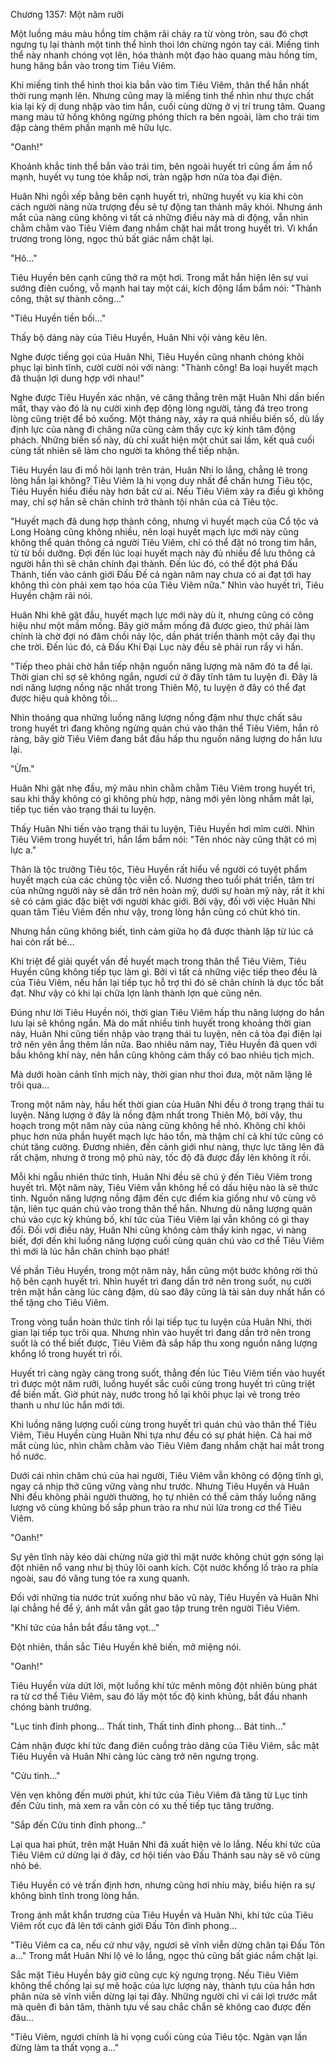 




Chương 1357: Một năm rưỡi


Một luồng máu màu hồng tím chậm rãi chảy ra từ vòng tròn, sau đó chợt ngưng tụ lại thành một tinh thể hình thoi lớn chừng ngón tay cái. Miếng tinh thể này nhanh chóng vọt lên, hóa thành một đạo hào quang màu hồng tím, hung hăng bắn vào trong tim Tiêu Viêm.

Khi miếng tinh thể hình thoi kia bắn vào tim Tiêu Viêm, thân thể hắn nhất thời rung mạnh lên. Nhưng cũng may là miếng tinh thể nhìn như thực chất kia lại kỳ dị dung nhập vào tim hắn, cuối cùng dừng ở vị trí trung tâm. Quang mang màu tử hồng không ngừng phóng thích ra bên ngoài, làm cho trái tim đập càng thêm phần mạnh mẽ hữu lực.

"Oanh!"

Khoảnh khắc tinh thể bắn vào trái tim, bên ngoài huyết trì cũng ầm ầm nổ mạnh, huyết vụ tung tóe khắp nơi, tràn ngập hơn nửa tòa đại điện.

Huân Nhi ngồi xếp bằng bên cạnh huyết trì, những huyết vụ kia khi còn cách người nàng nửa trượng đều sẽ tự động tan thành mây khói. Nhưng ánh mắt của nàng cũng không vì tất cả những điều này mà di động, vẫn nhìn chằm chằm vào Tiêu Viêm đang nhắm chặt hai mắt trong huyết trì. Vì khẩn trương trong lòng, ngọc thủ bất giác nắm chặt lại.

"Hô…"

Tiêu Huyền bên cạnh cũng thở ra một hơi. Trong mắt hắn hiện lên sự vui sướng điên cuồng, vỗ mạnh hai tay một cái, kích động lẩm bẩm nói: "Thành công, thật sự thành công…"

"Tiêu Huyền tiền bối…"

Thấy bộ dáng này của Tiêu Huyền, Huân Nhi vội vàng kêu lên.

Nghe được tiếng gọi của Huân Nhi, Tiêu Huyền cũng nhanh chóng khôi phục lại bình tĩnh, cười cười nói với nàng: "Thành công! Ba loại huyết mạch đã thuận lợi dung hợp với nhau!"

Nghe được Tiêu Huyền xác nhận, vẻ căng thẳng trên mặt Huân Nhi dần biến mất, thay vào đó là nụ cười xinh đẹp động lòng người, tảng đá treo trong lòng cũng triệt để bỏ xuống. Một tháng này, xảy ra quá nhiều biến số, dù lấy định lực của nàng đi chăng nữa cũng cảm thấy cực kỳ kinh tâm động phách. Những biến số này, dù chỉ xuất hiện một chút sai lầm, kết quả cuối cùng tất nhiên sẽ làm cho người ta không thể tiếp nhận.

Tiêu Huyền lau đi mồ hôi lạnh trên trán, Huân Nhi lo lắng, chẳng lẽ trong lòng hắn lại không? Tiêu Viêm là hi vọng duy nhất để chấn hưng Tiêu tộc, Tiêu Huyền hiểu điều này hơn bất cứ ai. Nếu Tiêu Viêm xảy ra điều gì không may, chỉ sợ hắn sẽ chân chính trở thành tội nhân của cả Tiêu tộc.

"Huyết mạch đã dung hợp thành công, nhưng vì huyết mạch của Cổ tộc và Long Hoàng cũng không nhiều, nên loại huyết mạch lực mới này cũng không thể quán thông cả người Tiêu Viêm, chỉ có thể đặt nó trong tim hắn, từ từ bồi dưỡng. Đợi đến lúc loại huyết mạch này đủ nhiều để lưu thông cả người hắn thì sẽ chân chính đại thành. Đến lúc đó, có thể đột phá Đấu Thánh, tiến vào cảnh giới Đấu Đế cả ngàn năm nay chưa có ai đạt tới hay không thì còn phải xem tạo hóa của Tiêu Viêm nữa." Nhìn vào huyết trì, Tiêu Huyền chậm rãi nói.

Huân Nhi khẽ gật đầu, huyết mạch lực mới này dù ít, nhưng cũng có công hiệu như một mầm mống. Bây giờ mầm mống đã được gieo, thứ phải làm chính là chờ đợi nó đâm chồi nảy lộc, dần phát triển thành một cây đại thụ che trời. Đến lúc đó, cả Đấu Khí Đại Lục này đều sẽ phải run rẩy vì hắn.

"Tiếp theo phải chờ hắn tiếp nhận nguồn năng lượng mà năm đó ta để lại. Thời gian chỉ sợ sẽ không ngắn, ngươi cứ ở đây tĩnh tâm tu luyện đi. Đây là nơi năng lượng nồng nặc nhất trong Thiên Mộ, tu luyện ở đây có thể đạt được hiệu quả không tồi…

Nhìn thoáng qua những luồng năng lượng nồng đậm như thực chất sâu trong huyết trì đang không ngừng quán chú vào thân thể Tiêu Viêm, hắn rõ ràng, bây giờ Tiêu Viêm đang bắt đầu hấp thu nguồn năng lượng do hắn lưu lại.

"Ừm."

Huân Nhi gật nhẹ đầu, mỹ mâu nhìn chằm chằm Tiêu Viêm trong huyết trì, sau khi thấy không có gì không phù hợp, nàng mới yên lòng nhắm mắt lại, tiếp tục tiến vào trạng thái tu luyện.

Thấy Huân Nhi tiến vào trạng thái tu luyện, Tiêu Huyền hơi mỉm cười. Nhìn Tiêu Viêm trong huyết trì, hắn lẩm bẩm nói: "Tên nhóc này cũng thật có mị lực a."

Thân là tộc trưởng Tiêu tộc, Tiêu Huyền rất hiểu về người có tuyệt phẩm huyết mạch của các chủng tộc viễn cổ. Nương theo tuổi phát triển, tâm trí của những người này sẽ dần trở nên hoàn mỹ, dưới sự hoàn mỹ này, rất ít khi sẽ có cảm giác đặc biệt với người khác giới. Bởi vậy, đối với việc Huân Nhi quan tâm Tiêu Viêm đến như vậy, trong lòng hắn cũng có chút khó tin.

Nhưng hắn cũng không biết, tình cảm giữa họ đã được thành lập từ lúc cả hai còn rất bé…

Khi triệt để giải quyết vấn đề huyết mạch trong thân thể Tiêu Viêm, Tiêu Huyền cũng không tiếp tục làm gì. Bởi vì tất cả những việc tiếp theo đều là của Tiêu Viêm, nếu hắn lại tiếp tục hỗ trợ thì đó sẽ chân chính là dục tốc bất đạt. Như vậy có khi lại chữa lợn lành thành lợn què cũng nên.

Đúng như lời Tiêu Huyền nói, thời gian Tiêu Viêm hấp thu năng lượng do hắn lưu lại sẽ không ngắn. Mà do mất nhiều tinh huyết trong khoảng thời gian này, Huân Nhi cũng tiến nhập vào trạng thái tu luyện, nên cả tòa đại điện lại trở nên yên ắng thêm lần nữa. Bao nhiêu năm nay, Tiêu Huyền đã quen với bầu không khí này, nên hắn cũng không cảm thấy có bao nhiêu tịch mịch.

Mà dưới hoàn cảnh tĩnh mịch này, thời gian như thoi đưa, một năm lặng lẽ trôi qua…

Trong một năm này, hầu hết thời gian của Huân Nhi đều ở trong trạng thái tu luyện. Năng lượng ở đây là nồng đậm nhất trong Thiên Mộ, bởi vậy, thu hoạch trong một năm này của nàng cũng không hề nhỏ. Không chỉ khôi phục hơn nửa phần huyết mạch lực hảo tổn, mà thậm chí cả khí tức cũng có chút tăng cường. Đương nhiên, đến cảnh giới như nàng, thực lực tăng lên đã rất chậm, nhưng ở trong mộ phủ này, tốc độ đã được đẩy lên không ít rồi.

Mỗi khi ngẫu nhiên thức tỉnh, Huân Nhi đều sẽ chú ý đến Tiêu Viêm trong huyết trì. Một năm này, Tiêu Viêm vẫn không hề có dấu hiệu nào là sẽ thức tỉnh. Nguồn năng lượng nồng đậm đến cực điểm kia giống như vô cùng vô tận, liên tục quán chú vào trong thân thể hắn. Nhưng dù năng lượng quán chú vào cực kỳ khủng bố, khí tức của Tiêu Viêm lại vẫn không có gì thay đổi. Đối với điều này, Huân Nhi cũng không cảm thấy kinh ngạc, vì nàng biết, đợi đến khi luồng năng lượng cuối cùng quán chú vào cơ thể Tiêu Viêm thì mới là lúc hắn chân chính bạo phát!

Về phần Tiêu Huyền, trong một năm này, hắn cũng một bước không rời thủ hộ bên cạnh huyết trì. Nhìn huyết trì đang dần trở nên trong suốt, nụ cười trên mặt hắn càng lúc càng đậm, dù sao đây cũng là tài sản duy nhất hắn có thể tặng cho Tiêu Viêm.

Trong vòng tuần hoàn thức tỉnh rồi lại tiếp tục tu luyện của Huân Nhi, thời gian lại tiếp tục trôi qua. Nhưng nhìn vào huyết trì đang dần trở nên trong suốt là có thể biết được, Tiêu Viêm đã sắp hấp thu xong nguồn năng lượng khổng lồ trong huyết trì rồi.

Huyết trì càng ngày càng trong suốt, thẳng đến lúc Tiêu Viêm tiến vào huyết trì được một năm rưỡi, luồng huyết sắc cuối cùng trong huyết trì cũng triệt để biến mất. Giờ phút này, nước trong hồ lại khôi phục lại vẻ trong trẻo thanh u như lúc hắn mới tới.

Khi luồng năng lượng cuối cùng trong huyết trì quán chú vào thân thể Tiêu Viêm, Tiêu Huyền cùng Huân Nhi tựa như đều có sự phát hiện. Cả hai mở mắt cùng lúc, nhìn chằm chằm vào Tiêu Viêm đang nhắm chặt hai mắt trong hồ nước.

Dưới cái nhìn chăm chú của hai người, Tiêu Viêm vẫn không có động tĩnh gì, ngay cả nhịp thở cũng vững vàng như trước. Nhưng Tiêu Huyền và Huân Nhi đều không phải người thường, họ tự nhiên có thể cảm thấy luồng năng lượng vô cùng khủng bố sắp phun trào ra như núi lửa trong cơ thể Tiêu Viêm.

"Oanh!"

Sự yên tĩnh này kéo dài chừng nửa giờ thì mặt nước không chút gợn sóng lại đột nhiên nổ vang như bị thủy lôi oanh kích. Cột nước khổng lồ trào ra phía ngoài, sau đó văng tung tóe ra xung quanh.

Đối với những tia nước trút xuống như bão vũ này, Tiêu Huyền và Huân Nhi lại chẳng hề để ý, ánh mắt vẫn gắt gao tập trung trên người Tiêu Viêm.

"Khí tức của hắn bắt đầu tăng vọt…"

Đột nhiên, thần sắc Tiêu Huyền khẽ biến, mở miệng nói.

"Oanh!"

Tiêu Huyền vừa dứt lời, một luồng khí tức mênh mông đột nhiên bùng phát ra từ cơ thể Tiêu Viêm, sau đó lấy một tốc độ kinh khủng, bắt đầu nhanh chóng bành trướng.

"Lục tinh đỉnh phong… Thất tinh, Thất tinh đỉnh phong… Bát tinh…"

Cảm nhận được khí tức đang điên cuồng trào dâng của Tiêu Viêm, sắc mặt Tiêu Huyền và Huân Nhi càng lúc càng trở nên ngưng trọng.

"Cửu tinh…"

Vẻn vẹn không đến mười phút, khí tức của Tiêu Viêm đã tăng từ Lục tinh đến Cửu tinh, mà xem ra vẫn còn có xu thế tiếp tục tăng trưởng.

"Sắp đến Cửu tinh đỉnh phong…"

Lại qua hai phút, trên mặt Huân Nhi đã xuất hiện vẻ lo lắng. Nếu khí tức của Tiêu Viêm cứ dừng lại ở đây, cơ hội tiến vào Đấu Thánh sau này sẽ vô cùng nhỏ bé.

Tiêu Huyền có vẻ trấn định hơn, nhưng cũng hơi nhíu mày, biểu hiện ra sự không bình tĩnh trong lòng hắn.

Trong ánh mắt khẩn trương của Tiêu Huyền và Huân Nhi, khí tức của Tiêu Viêm rốt cục đã lên tới cảnh giới Đấu Tôn đỉnh phong…

"Tiêu Viêm ca ca, nếu cứ như vậy, ngươi sẽ vĩnh viễn dừng chân tại Đấu Tôn a…" Trong mắt Huân Nhi lộ vẻ lo lắng, ngọc thủ cũng bất giác nắm chặt lại.

Sắc mặt Tiêu Huyền bây giờ cũng cực kỳ ngưng trọng. Nếu Tiêu Viêm không thể chống lại sự mê hoặc của lực lượng này, thành tựu của hắn hơn phân nửa sẽ vĩnh viễn dừng lại tại đây. Những người chỉ vì cái lợi trước mắt mà quên đi bản tâm, thành tựu về sau chắc chắn sẽ không cao được đến đâu…

"Tiêu Viêm, ngươi chính là hi vọng cuối cùng của Tiêu tộc. Ngàn vạn lần đừng làm ta thất vọng a…"




